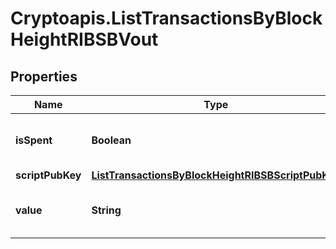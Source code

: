 # Cryptoapis.ListTransactionsByBlockHeightRIBSBVout

## Properties

Name | Type | Description | Notes
------------ | ------------- | ------------- | -------------
**isSpent** | **Boolean** | Defines whether the output is spent or not. | 
**scriptPubKey** | [**ListTransactionsByBlockHeightRIBSBScriptPubKey**](ListTransactionsByBlockHeightRIBSBScriptPubKey.md) |  | 
**value** | **String** | Represents the sent/received amount. | 


